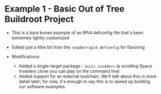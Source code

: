 # Example 1 - Basic Out of Tree Buildroot Project

* This is a bare bones example of an RPi4 defconfig file that's been extremely lightly customized
* Edited just a little bit from the `raspberrypi4_defconfig` for flavoring

* Modifications:
	* Added a single target package - `ascii_invaders` (a scrolling Space Invaders clone you can play on the command line)
	* Added support for an external toolchain. We'll talk about this in more detail later; for now, it's enough to say this is to speed up building our software examples. 
